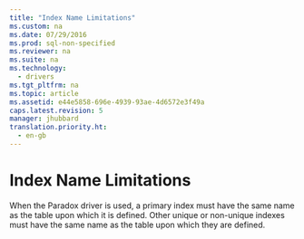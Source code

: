 ```yaml
---
title: "Index Name Limitations"
ms.custom: na
ms.date: 07/29/2016
ms.prod: sql-non-specified
ms.reviewer: na
ms.suite: na
ms.technology: 
  - drivers
ms.tgt_pltfrm: na
ms.topic: article
ms.assetid: e44e5858-696e-4939-93ae-4d6572e3f49a
caps.latest.revision: 5
manager: jhubbard
translation.priority.ht: 
  - en-gb
---
```

# Index Name Limitations
When the Paradox driver is used, a primary index must have the same name as the table upon which it is defined. Other unique or non-unique indexes must have the same name as the table upon which they are defined.